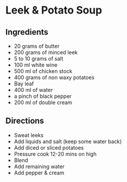 # Leek & Potato Soup

## Ingredients

* 20 grams of butter
* 200 grams of  minced leek
* 5 to 10 grams of salt
* 100 ml white wine
* 500 ml of chicken stock
* 400 grams of non waxy potatoes
* Bay leaf
* 400 ml of water
* a pinch of black pepper
* 200 ml of double cream

## Directions
* Sweat leeks
* Add liquids and salt (keep some water back)
* Add diced or sliced potatoes
* Pressure cook 12-20 mins on high
* Blend
* Add remaining water
* Add pepper & cream


